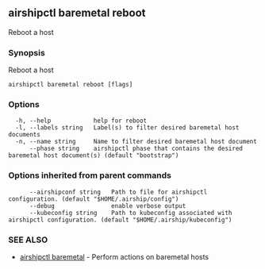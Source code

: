 ## airshipctl baremetal reboot

Reboot a host

### Synopsis

Reboot a host

```
airshipctl baremetal reboot [flags]
```

### Options

```
  -h, --help            help for reboot
  -l, --labels string   Label(s) to filter desired baremetal host documents
  -n, --name string     Name to filter desired baremetal host document
      --phase string    airshipctl phase that contains the desired baremetal host document(s) (default "bootstrap")
```

### Options inherited from parent commands

```
      --airshipconf string   Path to file for airshipctl configuration. (default "$HOME/.airship/config")
      --debug                enable verbose output
      --kubeconfig string    Path to kubeconfig associated with airshipctl configuration. (default "$HOME/.airship/kubeconfig")
```

### SEE ALSO

* [airshipctl baremetal](airshipctl_baremetal.md)	 - Perform actions on baremetal hosts

